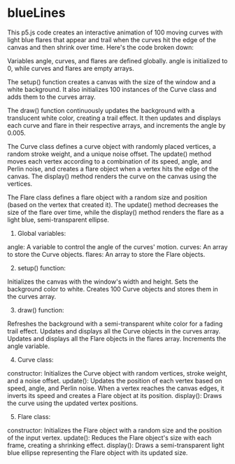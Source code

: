 # blueLines

This p5.js code creates an interactive animation of 100 moving curves with light blue flares that appear and trail when the curves hit the edge of the canvas and then shrink over time. Here's the code broken down:

Variables angle, curves, and flares are defined globally. angle is initialized to 0, while curves and flares are empty arrays.

The setup() function creates a canvas with the size of the window and a white background. It also initializes 100 instances of the Curve class and adds them to the curves array.

The draw() function continuously updates the background with a translucent white color, creating a trail effect. It then updates and displays each curve and flare in their respective arrays, and increments the angle by 0.005.

The Curve class defines a curve object with randomly placed vertices, a random stroke weight, and a unique noise offset. The update() method moves each vertex according to a combination of its speed, angle, and Perlin noise, and creates a flare object when a vertex hits the edge of the canvas. The display() method renders the curve on the canvas using the vertices.

The Flare class defines a flare object with a random size and position (based on the vertex that created it). The update() method decreases the size of the flare over time, while the display() method renders the flare as a light blue, semi-transparent ellipse.

1. Global variables:

angle: A variable to control the angle of the curves' motion.
curves: An array to store the Curve objects.
flares: An array to store the Flare objects.

2. setup() function:

Initializes the canvas with the window's width and height.
Sets the background color to white.
Creates 100 Curve objects and stores them in the curves array.

3. draw() function:

Refreshes the background with a semi-transparent white color for a fading trail effect.
Updates and displays all the Curve objects in the curves array.
Updates and displays all the Flare objects in the flares array.
Increments the angle variable.

4. Curve class:

constructor: Initializes the Curve object with random vertices, stroke weight, and a noise offset.
update(): Updates the position of each vertex based on speed, angle, and Perlin noise. When a vertex reaches the canvas edges, it inverts its speed and creates a Flare object at its position.
display(): Draws the curve using the updated vertex positions.

5. Flare class:

constructor: Initializes the Flare object with a random size and the position of the input vertex.
update(): Reduces the Flare object's size with each frame, creating a shrinking effect.
display(): Draws a semi-transparent light blue ellipse representing the Flare object with its updated size.
